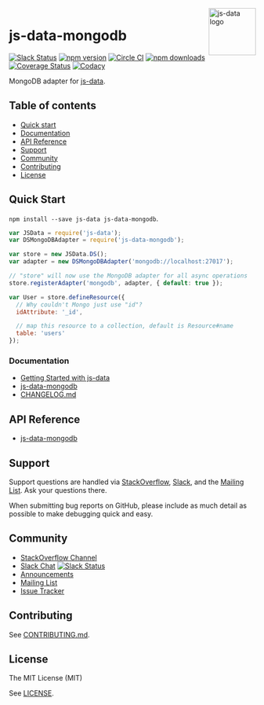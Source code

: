 <img src="https://raw.githubusercontent.com/js-data/js-data/master/js-data.png" alt="js-data logo" title="js-data" align="right" width="96" height="96" />

# js-data-mongodb

[![Slack Status][sl_b]][sl_l]
[![npm version][npm_b]][npm_l]
[![Circle CI][circle_b]][circle_l]
[![npm downloads][dn_b]][dn_l]
[![Coverage Status][cov_b]][cov_l]
[![Codacy][cod_b]][cod_l]

MongoDB adapter for [js-data](http://www.js-data.io/).

## Table of contents

* [Quick start](#quick-start)
* [Documentation](#documentation)
* [API Reference](#api-reference)
* [Support](#support)
* [Community](#community)
* [Contributing](#contributing)
* [License](#license)

## Quick Start
`npm install --save js-data js-data-mongodb`.

```js
var JSData = require('js-data');
var DSMongoDBAdapter = require('js-data-mongodb');

var store = new JSData.DS();
var adapter = new DSMongoDBAdapter('mongodb://localhost:27017');

// "store" will now use the MongoDB adapter for all async operations
store.registerAdapter('mongodb', adapter, { default: true });

var User = store.defineResource({
  // Why couldn't Mongo just use "id"?
  idAttribute: '_id',

  // map this resource to a collection, default is Resource#name
  table: 'users'
});
```

### Documentation
- [Getting Started with js-data](http://www.js-data.io/docs/home)
- [js-data-mongodb](http://www.js-data.io/docs/js-data-mongodb)
- [CHANGELOG.md](https://github.com/js-data/js-data-mongodb/blob/master/CHANGELOG.md)

## API Reference
- [js-data-mongodb](http://api.js-data.io/js-data-mongodb/)

## Support

Support questions are handled via [StackOverflow][so], [Slack][sl_l], and the
[Mailing List][ml]. Ask your questions there.

When submitting bug reports on GitHub, please include as much detail as possible
to make debugging quick and easy.

## Community
- [StackOverflow Channel][so]
- [Slack Chat][sl_l] [![Slack Status][sl_b]][sl_l]
- [Announcements](http://www.js-data.io/blog)
- [Mailing List](ml)
- [Issue Tracker](https://github.com/js-data/js-data-mongodb/issues)

## Contributing

See [CONTRIBUTING.md](https://github.com/js-data/js-data-mongodb/blob/master/CONTRIBUTING.md).

## License

The MIT License (MIT)

See [LICENSE](https://github.com/js-data/js-data-mongodb/blob/master/LICENSE).

[sl_b]: http://slack.js-data.io/badge.svg
[sl_l]: http://slack.js-data.io
[npm_b]: https://img.shields.io/npm/v/js-data-mongodb.svg?style=flat
[npm_l]: https://www.npmjs.org/package/js-data-mongodb
[circle_b]: https://img.shields.io/circleci/project/js-data/js-data-mongodb/master.svg?style=flat
[circle_l]: https://circleci.com/gh/js-data/js-data-mongodb/tree/master
[dn_b]: https://img.shields.io/npm/dm/js-data-mongodb.svg?style=flat
[dn_l]: https://www.npmjs.org/package/js-data-mongodb
[cov_b]: https://img.shields.io/coveralls/js-data/js-data-mongodb/master.svg?style=flat
[cov_l]: https://coveralls.io/github/js-data/js-data-mongodb?branch=master
[cod_b]: https://img.shields.io/codacy/1f45ede49dfb4bdea68f46ca55631968.svg
[cod_l]: https://www.codacy.com/app/jasondobry/js-data-mongodb/dashboard

[ml]: https://groups.io/org/groupsio/jsdata
[so]: http://stackoverflow.com/questions/tagged/jsdata
